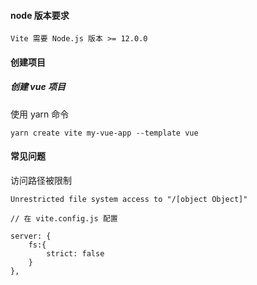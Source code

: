 #### node 版本要求

```
Vite 需要 Node.js 版本 >= 12.0.0
```

#### 创建项目

##### 创建 vue 项目

使用 yarn 命令

```
yarn create vite my-vue-app --template vue
```

#### 常见问题

访问路径被限制

```
Unrestricted file system access to "/[object Object]"
```

```
// 在 vite.config.js 配置

server: {
	fs:{
		strict: false
	}
},
```

